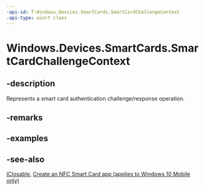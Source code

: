 ```yaml
---
-api-id: T:Windows.Devices.SmartCards.SmartCardChallengeContext
-api-type: winrt class
---
```


<!-- Class syntax.
public class SmartCardChallengeContext : Windows.Devices.SmartCards.ISmartCardChallengeContext, Windows.Foundation.IClosable
-->

# Windows.Devices.SmartCards.SmartCardChallengeContext

## -description
Represents a smart card authentication challenge/response operation.

## -remarks

## -examples

## -see-also
[IClosable](../windows.foundation/iclosable.md), [Create an NFC Smart Card app (applies to Windows 10 Mobile only)](/windows/uwp/devices-sensors/host-card-emulation)
